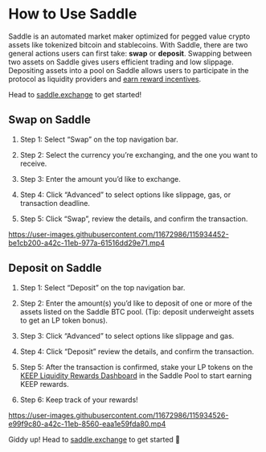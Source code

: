 # How to Use Saddle

Saddle is an automated market maker optimized for pegged value crypto assets like tokenized bitcoin and stablecoins. With Saddle, there are two general actions users can first take: **swap** or **deposit**. Swapping between two assets on Saddle gives users efficient trading and low slippage. Depositing assets into a pool on Saddle allows users to participate in the protocol as liquidity providers and [earn reward incentives](https://docs.saddle.finance/faq#what-are-saddles-liquidity-provider-rewards).

Head to [saddle.exchange](https://saddle.exchange/) to get started!

## Swap on Saddle

1. Step 1: Select “Swap” on the top navigation bar.

2. Step 2: Select the currency you’re exchanging, and the one you want to receive.

3. Step 3: Enter the amount you’d like to exchange.

4. Step 4: Click “Advanced” to select options like slippage, gas, or transaction deadline.

5. Step 5: Click “Swap”, review the details, and confirm the transaction.

https://user-images.githubusercontent.com/11672986/115934452-be1cb200-a42c-11eb-977a-61516dd29e71.mp4

## Deposit on Saddle

1. Step 1: Select “Deposit” on the top navigation bar.

2. Step 2: Enter the amount(s) you’d like to deposit of one or more of the assets listed on the Saddle BTC pool. (Tip: deposit underweight assets to get an LP token bonus).

3. Step 3: Click “Advanced” to select options like slippage and gas.

4. Step 4: Click “Deposit” review the details, and confirm the transaction.

5. Step 5: After the transaction is confirmed, stake your LP tokens on the [KEEP Liquidity Rewards Dashboard](https://dashboard.keep.network/liquidity) in the Saddle Pool to start earning KEEP rewards.

6. Step 6: Keep track of your rewards!

https://user-images.githubusercontent.com/11672986/115934526-e99f9c80-a42c-11eb-8560-eaa1e59fda80.mp4

Giddy up! Head to [saddle.exchange](http://saddle.exchange) to get started 🤠
